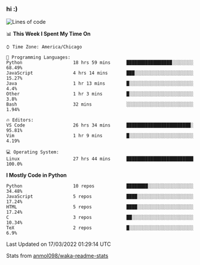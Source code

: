 ### hi :)

<!--START_SECTION:waka-->
![Lines of code](https://img.shields.io/badge/From%20Hello%20World%20I%27ve%20Written-481%20Thousand%20lines%20of%20code-blue)

📊 **This Week I Spent My Time On** 

```text
⌚︎ Time Zone: America/Chicago

💬 Programming Languages: 
Python                   18 hrs 59 mins      █████████████████░░░░░░░░   68.49% 
JavaScript               4 hrs 14 mins       ███░░░░░░░░░░░░░░░░░░░░░░   15.27% 
Java                     1 hr 13 mins        █░░░░░░░░░░░░░░░░░░░░░░░░   4.4% 
Other                    1 hr 3 mins         █░░░░░░░░░░░░░░░░░░░░░░░░   3.8% 
Bash                     32 mins             ░░░░░░░░░░░░░░░░░░░░░░░░░   1.94%

🔥 Editors: 
VS Code                  26 hrs 34 mins      ████████████████████████░   95.81% 
Vim                      1 hr 9 mins         █░░░░░░░░░░░░░░░░░░░░░░░░   4.19%

💻 Operating System: 
Linux                    27 hrs 44 mins      █████████████████████████   100.0%

```

**I Mostly Code in Python** 

```text
Python                   10 repos            ████████░░░░░░░░░░░░░░░░░   34.48% 
JavaScript               5 repos             ████░░░░░░░░░░░░░░░░░░░░░   17.24% 
HTML                     5 repos             ████░░░░░░░░░░░░░░░░░░░░░   17.24% 
C                        3 repos             ██░░░░░░░░░░░░░░░░░░░░░░░   10.34% 
TeX                      2 repos             █░░░░░░░░░░░░░░░░░░░░░░░░   6.9%

```



 Last Updated on 17/03/2022 01:29:14 UTC
<!--END_SECTION:waka-->

Stats from [anmol098/waka-readme-stats](https://github.com/anmol098/waka-readme-stats)